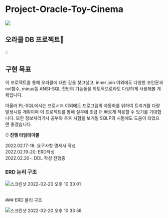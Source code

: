 # Project-Oracle-Toy-Cinema
<div>

  <img src="https://assets-global.website-files.com/5e4f771ff45e4c54cb345de3/61401cbff9b93566a1e2d6b0_%2525EB%252589%2525B4%2525EC%25258A%2525A4-%2525EA%2525B7%2525B8%2525EB%2525A6%2525AC%2525EB%252593%25259C-%2525EC%25259D%2525B4%2525EB%2525AF%2525B8%2525EC%2525A7%252580-(2).png">


## 오라클 DB 프로젝트💾


  💡 <h2>구현 목표</h2>

이 프로젝트를 통해 오라클에 대한 감을 찾고싶고, inner join 이외에도 다양한 조인문과 nvl함수, minus등 ANSI-SQL 전반의 기능들을 의도적으로라도 다양하게 사용해볼 계획입니다.

아울러 PL-SQL에서는 프로시저 이외에도 프로그램의 자동화를 위하여 트리거를 다량 발생시킬 계획이며 이 프로젝트를 통해 실무에 조금 더 빠르게 적응할 수 있기를 기대합니다. 또한 정보처리기사 공부와 추후 시험을 보게될 SQLP의 시험에도 도움이 되었으면 좋겠습니다.


⏰ **진행 타임테이블**

2022.02.17-18: 요구사항 명세서 작성
  <br>
2022.02.19-20: ERD작성
  <br>
2022.02.20-: DDL 작성 진행중
  <br>



### ERD 논리 구조

![스크린샷 2022-02-20 오후 10 33 01](https://user-images.githubusercontent.com/62834176/154845259-db7f8020-1c47-4310-b378-67dc2dcc30ba.png)

<br>
### ERD 물리 구조

![스크린샷 2022-02-20 오후 10 33 58](https://user-images.githubusercontent.com/62834176/154845265-42a9b38c-95be-4604-87d9-fa28bb84a86c.png)

  
</div>
